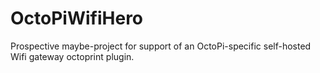 # OctoPiWifiHero
Prospective maybe-project for support of an OctoPi-specific self-hosted Wifi gateway octoprint plugin.
